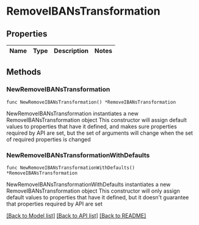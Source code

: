 # RemoveIBANsTransformation

## Properties

Name | Type | Description | Notes
------------ | ------------- | ------------- | -------------

## Methods

### NewRemoveIBANsTransformation

`func NewRemoveIBANsTransformation() *RemoveIBANsTransformation`

NewRemoveIBANsTransformation instantiates a new RemoveIBANsTransformation object
This constructor will assign default values to properties that have it defined,
and makes sure properties required by API are set, but the set of arguments
will change when the set of required properties is changed

### NewRemoveIBANsTransformationWithDefaults

`func NewRemoveIBANsTransformationWithDefaults() *RemoveIBANsTransformation`

NewRemoveIBANsTransformationWithDefaults instantiates a new RemoveIBANsTransformation object
This constructor will only assign default values to properties that have it defined,
but it doesn't guarantee that properties required by API are set


[[Back to Model list]](../README.md#documentation-for-models) [[Back to API list]](../README.md#documentation-for-api-endpoints) [[Back to README]](../README.md)


